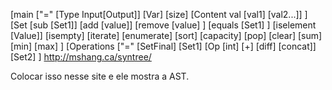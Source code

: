 [main ["=" [Type Input[Output]] [Var] [size] [Content val [val1] [val2...]] ] [Set [sub [Set1]] [add [value]] [remove [value] ] [equals [Set1] ] [iselement [Value]] [isempty] [iterate] [enumerate] [sort] [capacity] [pop] [clear] [sum] [min] [max] ] [Operations ["=" [SetFinal] [Set1] [Op [int] [+] [diff] [concat]] [Set2] ]
http://mshang.ca/syntree/

Colocar isso nesse site e ele mostra a AST.